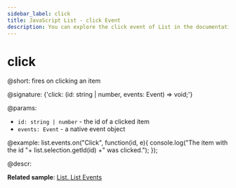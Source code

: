 ```yaml
---
sidebar_label: click
title: JavaScript List - click Event 
description: You can explore the click event of List in the documentation of the DHTMLX JavaScript UI library. Browse developer guides and API reference, try out code examples and live demos, and download a free 30-day evaluation version of DHTMLX Suite 7.
---
```


# click

@short: fires on clicking an item

@signature: {'click: (id: string | number, events: Event) => void;'}

@params:
- `id: string | number` - the id of a clicked item
- `events: Event` - a native event object

@example:
list.events.on("Click", function(id, e){
    console.log("The item with the id "+ list.selection.getId(id) +" was clicked.");
});

@descr:

**Related sample**: [List. List Events](https://snippet.dhtmlx.com/iwt1yd61)
